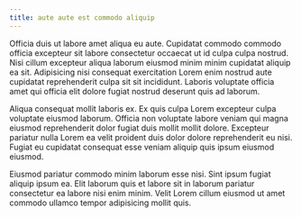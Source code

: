 ```yaml
---
title: aute aute est commodo aliquip
---
```


Officia duis ut labore amet aliqua eu aute. Cupidatat commodo commodo officia excepteur sit labore consectetur occaecat ut id culpa culpa nostrud. Nisi cillum excepteur aliqua laborum eiusmod minim minim cupidatat aliquip ea sit. Adipisicing nisi consequat exercitation Lorem enim nostrud aute cupidatat reprehenderit culpa sit sit incididunt. Laboris voluptate officia amet qui officia elit dolore fugiat nostrud deserunt quis ad laborum.

Aliqua consequat mollit laboris ex. Ex quis culpa Lorem excepteur culpa voluptate eiusmod laborum. Officia non voluptate labore veniam qui magna eiusmod reprehenderit dolor fugiat duis mollit mollit dolore. Excepteur pariatur nulla Lorem ea velit proident duis dolor dolore reprehenderit eu nisi. Fugiat eu cupidatat consequat esse veniam aliquip quis ipsum eiusmod eiusmod.

Eiusmod pariatur commodo minim laborum esse nisi. Sint ipsum fugiat aliquip ipsum ea. Elit laborum quis et labore sit in laborum pariatur consectetur ea labore nisi enim minim. Velit Lorem cillum eiusmod ut amet commodo ullamco tempor adipisicing mollit quis.